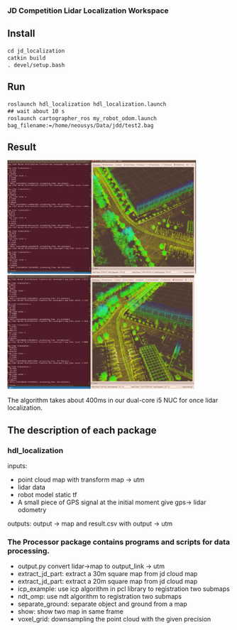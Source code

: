 ### JD Competition Lidar Localization Workspace

## Install
```
cd jd_localization
catkin build
. devel/setup.bash
```

## Run
```
roslaunch hdl_localization hdl_localization.launch
## wait about 10 s
roslaunch cartographer_ros my_robot_odom.launch bag_filename:=/home/neousys/Data/jdd/test2.bag
```

## Result

<img src="src/hdl_localization/data/lidar_localization2.png" height="256pix" /> 
<img src="src/hdl_localization/data/lidar_localization3.png" height="256pix" /> 

The algorithm takes about 400ms in our dual-core i5 NUC for once lidar localization.

## The description of each package

### hdl_localization
inputs: 
- point cloud map with transform map -> utm
- lidar data
- robot model static tf
- A small piece of GPS signal at the initial moment give gps->
lidar odometry

outputs: output -> map and result.csv with output -> utm

### The Processor package contains programs and scripts for data processing.
- output.py convert lidar->map to output_link -> utm
- extract_jd_part: extract a 30m square map from jd cloud map
- extract_jd_part: extract a 20m square map from jd cloud map  
- icp_example: use icp algorithm in pcl library to registration two submaps
- ndt_omp: use ndt algorithm to registration two submaps
- separate_ground: separate object and ground from a map
- show: show two map in same frame
- voxel_grid: downsampling the point cloud with the given precision